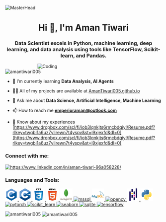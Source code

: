 ![MasterHead](https://i.pinimg.com/originals/fb/c6/f3/fbc6f31bd3b84159470b973aca7e0f97.gif)
<h1 align="center">Hi 👋, I'm Aman Tiwari</h1>
<h3 align="center">Data Scientist excels in Python, machine learning, deep learning, and data analysis using tools like TensorFlow, Scikit-learn, and Pandas.</h3>
<img align="right" alt="Coding" width="400" src="https://i.gifer.com/7jLm.gif">
<p align="left"> <img src="https://komarev.com/ghpvc/?username=amantiwari005&label=Profile%20views&color=0e75b6&style=flat" alt="amantiwari005" /> </p>

- 🌱 I’m currently learning **Data Analysis, AI Agents**

- 👨‍💻 All of my projects are available at [AmanTiwari005.github.io]([AmanTiwari005.github.io](https://github.com/AmanTiwari005))

- 💬 Ask me about **Data Science, Artificial Intelligence, Machine Learning**

- 📫 How to reach me **emperioraman@outlook.com**

- 📄 Know about my experiences [https://www.dropbox.com/scl/fi/iob3lqnkjts6rmcbdqiyl/Resume.pdf?rlkey=twgbi1a6uz7ylirewn7t4yspv&st=j9xjexfd&dl=0](https://www.dropbox.com/scl/fi/iob3lqnkjts6rmcbdqiyl/Resume.pdf?rlkey=twgbi1a6uz7ylirewn7t4yspv&st=j9xjexfd&dl=0)

<h3 align="left">Connect with me:</h3>
<p align="left">
<a href="https://linkedin.com/in/https://www.linkedin.com/in/aman-tiwari-96a058228/" target="blank"><img align="center" src="https://raw.githubusercontent.com/rahuldkjain/github-profile-readme-generator/master/src/images/icons/Social/linked-in-alt.svg" alt="https://www.linkedin.com/in/aman-tiwari-96a058228/" height="30" width="40" /></a>
</p>

<h3 align="left">Languages and Tools:</h3>
<p align="left"> <a href="https://www.cprogramming.com/" target="_blank" rel="noreferrer"> <img src="https://raw.githubusercontent.com/devicons/devicon/master/icons/c/c-original.svg" alt="c" width="40" height="40"/> </a> <a href="https://www.w3schools.com/cpp/" target="_blank" rel="noreferrer"> <img src="https://raw.githubusercontent.com/devicons/devicon/master/icons/cplusplus/cplusplus-original.svg" alt="cplusplus" width="40" height="40"/> </a> <a href="https://www.w3schools.com/css/" target="_blank" rel="noreferrer"> <img src="https://raw.githubusercontent.com/devicons/devicon/master/icons/css3/css3-original-wordmark.svg" alt="css3" width="40" height="40"/> </a> <a href="https://www.w3.org/html/" target="_blank" rel="noreferrer"> <img src="https://raw.githubusercontent.com/devicons/devicon/master/icons/html5/html5-original-wordmark.svg" alt="html5" width="40" height="40"/> </a> <a href="https://www.mongodb.com/" target="_blank" rel="noreferrer"> <img src="https://raw.githubusercontent.com/devicons/devicon/master/icons/mongodb/mongodb-original-wordmark.svg" alt="mongodb" width="40" height="40"/> </a> <a href="https://www.microsoft.com/en-us/sql-server" target="_blank" rel="noreferrer"> <img src="https://www.svgrepo.com/show/303229/microsoft-sql-server-logo.svg" alt="mssql" width="40" height="40"/> </a> <a href="https://www.mysql.com/" target="_blank" rel="noreferrer"> <img src="https://raw.githubusercontent.com/devicons/devicon/master/icons/mysql/mysql-original-wordmark.svg" alt="mysql" width="40" height="40"/> </a> <a href="https://opencv.org/" target="_blank" rel="noreferrer"> <img src="https://www.vectorlogo.zone/logos/opencv/opencv-icon.svg" alt="opencv" width="40" height="40"/> </a> <a href="https://pandas.pydata.org/" target="_blank" rel="noreferrer"> <img src="https://raw.githubusercontent.com/devicons/devicon/2ae2a900d2f041da66e950e4d48052658d850630/icons/pandas/pandas-original.svg" alt="pandas" width="40" height="40"/> </a> <a href="https://www.python.org" target="_blank" rel="noreferrer"> <img src="https://raw.githubusercontent.com/devicons/devicon/master/icons/python/python-original.svg" alt="python" width="40" height="40"/> </a> <a href="https://pytorch.org/" target="_blank" rel="noreferrer"> <img src="https://www.vectorlogo.zone/logos/pytorch/pytorch-icon.svg" alt="pytorch" width="40" height="40"/> </a> <a href="https://scikit-learn.org/" target="_blank" rel="noreferrer"> <img src="https://upload.wikimedia.org/wikipedia/commons/0/05/Scikit_learn_logo_small.svg" alt="scikit_learn" width="40" height="40"/> </a> <a href="https://seaborn.pydata.org/" target="_blank" rel="noreferrer"> <img src="https://seaborn.pydata.org/_images/logo-mark-lightbg.svg" alt="seaborn" width="40" height="40"/> </a> <a href="https://www.sqlite.org/" target="_blank" rel="noreferrer"> <img src="https://www.vectorlogo.zone/logos/sqlite/sqlite-icon.svg" alt="sqlite" width="40" height="40"/> </a> <a href="https://www.tensorflow.org" target="_blank" rel="noreferrer"> <img src="https://www.vectorlogo.zone/logos/tensorflow/tensorflow-icon.svg" alt="tensorflow" width="40" height="40"/> </a> </p>

<p><img align="left" src="https://github-readme-stats.vercel.app/api/top-langs?username=amantiwari005&show_icons=true&locale=en&layout=compact" alt="amantiwari005" /></p>

<p>&nbsp;<img align="center" src="https://github-readme-stats.vercel.app/api?username=amantiwari005&show_icons=true&locale=en" alt="amantiwari005" /></p>
